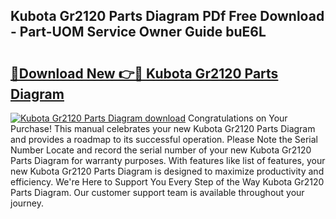 ## Kubota Gr2120 Parts Diagram PDf Free Download - Part-UOM Service Owner Guide buE6L

# <h2><a href="http://dfjgust.blite.top/?on=Kubota+Gr2120+Parts+Diagram">🔗Download New 👉🔴 Kubota Gr2120 Parts Diagram</a></h2>

[![Kubota Gr2120 Parts Diagram download](https://i.imgur.com/lujVjoI.png)](http://dfjgust.blite.top/?on=Kubota+Gr2120+Parts+Diagram)
Congratulations on Your Purchase! This manual celebrates your new Kubota Gr2120 Parts Diagram and provides a roadmap to its successful operation. Please Note the Serial Number Locate and record the serial number of your new Kubota Gr2120 Parts Diagram for warranty purposes. With features like list of features, your new Kubota Gr2120 Parts Diagram is designed to maximize productivity and efficiency. We're Here to Support You Every Step of the Way Kubota Gr2120 Parts Diagram. Our customer support team is available throughout your journey.
